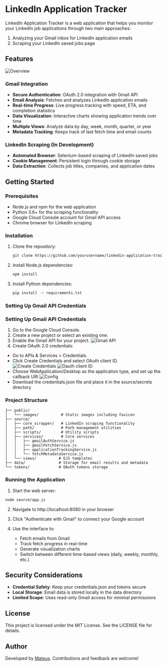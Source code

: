 # LinkedIn Application Tracker

LinkedIn Application Tracker is a web application that helps you monitor your LinkedIn job applications through two main approaches:
1. Analyzing your Gmail inbox for LinkedIn application emails
2. Scraping your LinkedIn saved jobs page

## Features

![Overview](pictures/7.png)

### Gmail Integration
- **Secure Authentication**: OAuth 2.0 integration with Gmail API
- **Email Analysis**: Fetches and analyzes LinkedIn application emails
- **Real-time Progress**: Live progress tracking with speed, ETA, and completion statistics
- **Data Visualization**: Interactive charts showing application trends over time
- **Multiple Views**: Analyze data by day, week, month, quarter, or year
- **Metadata Tracking**: Keeps track of last fetch time and email counts

### LinkedIn Scraping (In Development)
- **Automated Browser**: Selenium-based scraping of LinkedIn saved jobs
- **Cookie Management**: Persistent login through cookie storage
- **Data Extraction**: Collects job titles, companies, and application dates

## Getting Started

### Prerequisites
- Node.js and npm for the web application
- Python 3.6+ for the scraping functionality
- Google Cloud Console account for Gmail API access
- Chrome browser for LinkedIn scraping

### Installation

1. Clone the repository:
   ```bash
   git clone https://github.com/yourusername/linkedin-application-tracker.git
   ```
2. Install Node.js dependencies:
   ```bash
   npm install
   ```
3. Install Python dependencies:
   ```bash
   pip install -r requirements.txt
   ```

### Setting Up Gmail API Credentials

### Setting Up Gmail API Credentials
1. Go to the Google Cloud Console.
2. Create a new project or select an existing one.
3. Enable the Gmail API for your project.
![Gmail API](pictures/1.png)
4. Create OAuth 2.0 credentials:
- Go to APIs & Services > Credentials.
- Click Create Credentials and select OAuth client ID.
![Create Credentials](pictures/2.png)
![Oauth client ID](pictures/3.png)
- Choose WebApplication/Desktop as the application type, and set up the callback URI
![Config](pictures/4.png)
- Download the credentials.json file and place it in the source/secrets directory

### Project Structure

```
├── public/
│   └── images/          # Static images including favicon
├── source/
│   ├── core_scrapper/   # LinkedIn scraping functionality
│   ├── path/            # Path management utilities
│   ├── scripts/         # Utility scripts
│   ├── services/        # Core services
│   │   ├── gmailAuthService.js
│   │   ├── gmailFetchService.js
│   │   ├── applicationTrackingService.js
│   │   └── fetchMetadataService.js
│   └── views/          # EJS templates
├── data/               # Storage for email results and metadata
└── tokens/             # OAuth tokens storage
```

### Running the Application

1. Start the web server:
```bash
node source/app.js
```

2. Navigate to http://localhost:8080 in your browser

3. Click "Authenticate with Gmail" to connect your Google account

4. Use the interface to:
   - Fetch emails from Gmail
   - Track fetch progress in real-time
   - Generate visualization charts
   - Switch between different time-based views (daily, weekly, monthly, etc.)

## Security Considerations
- **Credential Safety**: Keep your credentials.json and tokens secure
- **Local Storage**: Email data is stored locally in the data directory
- **Limited Scope**: Uses read-only Gmail access for minimal permissions

## License
This project is licensed under the MIT License. See the LICENSE file for details.

## Author
Developed by [Mateus](https://mateusb12.github.io/mateus_portfolio/). Contributions and feedback are welcome!
